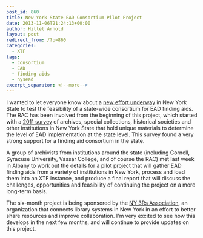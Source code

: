 ```yaml
---
post_id: 860
title: New York State EAD Consortium Pilot Project
date: 2013-11-06T21:24:13+00:00
author: Hillel Arnold
layout: post
redirect_from: /?p=860
categories:
  - XTF
tags:
  - consortium
  - EAD
  - finding aids
  - nysead
excerpt_separator: <!--more-->
---
```

I wanted to let everyone know about a [new effort underway](http://www.ny3rs.org/projects/ead-repository-pilot/) in New York State to test the feasibility of a state-wide consortium for EAD finding aids. The RAC has been involved from the beginning of this project, which started with a [2011 survey](http://library.buffalo.edu/libraries/units/music/spcoll/ead/NYEADsurveysummary.html) of archives, special collections, historical societies and other institutions in New York State that hold unique materials to determine the level of EAD implementation at the state level. This survey found a very strong support for a finding aid consortium in the state.<!--more-->

A group of archivists from institutions around the state (including Cornell, Syracuse University, Vassar College, and of course the RAC) met last week in Albany to work out the details for a pilot project that will gather EAD finding aids from a variety of institutions in New York, process and load them into an XTF instance, and produce a final report that will discuss the challenges, opportunities and feasibility of continuing the project on a more long-term basis.

The six-month project is being sponsored by the [NY 3Rs Association](http://www.ny3rs.org), an organization that connects library systems in New York in an effort to better share resources and improve collaboration. I'm very excited to see how this develops in the next few months, and will continue to provide updates on this project.
